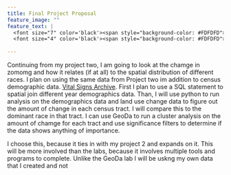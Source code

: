 ```yaml
---
title: Final Project Proposal
feature_image: ""
feature_text: |
  <font size="7" color='black'><span style="background-color: #FDFDFD"> </span></font><br>
  <font size="4" color='black'><span style="background-color: #FDFDFD"> </span></font>
  
---
```


Continuing from my project two, I am going to look at the chamge in zomomg and how it relates (if at all) to the spatial distribution of different races.  I plan on using the same data from Project two im addition to census demographic data.  [Vital Signs Archive](https://bniajfi.org/vital_signs/archives/).  First I plan to use a SQL statement to spatial join different year demographics data.  Than, I will use python to run analysis on the demographics data and land use change data to figure out the amount of change in each census tract.  I will compare this to the dominant race in that tract. I can use GeoDa to run a cluster analysis on the amount of chamge for each tract and use significance filters to determine if the data shows anything of importance. 

I choose this, because it ties in with my project 2 and expands on it.  This will be more involved than the labs, because it involves multiple tools and programs to complete.  Unlike the GeoDa lab I will be uskng my own data that I created and not



